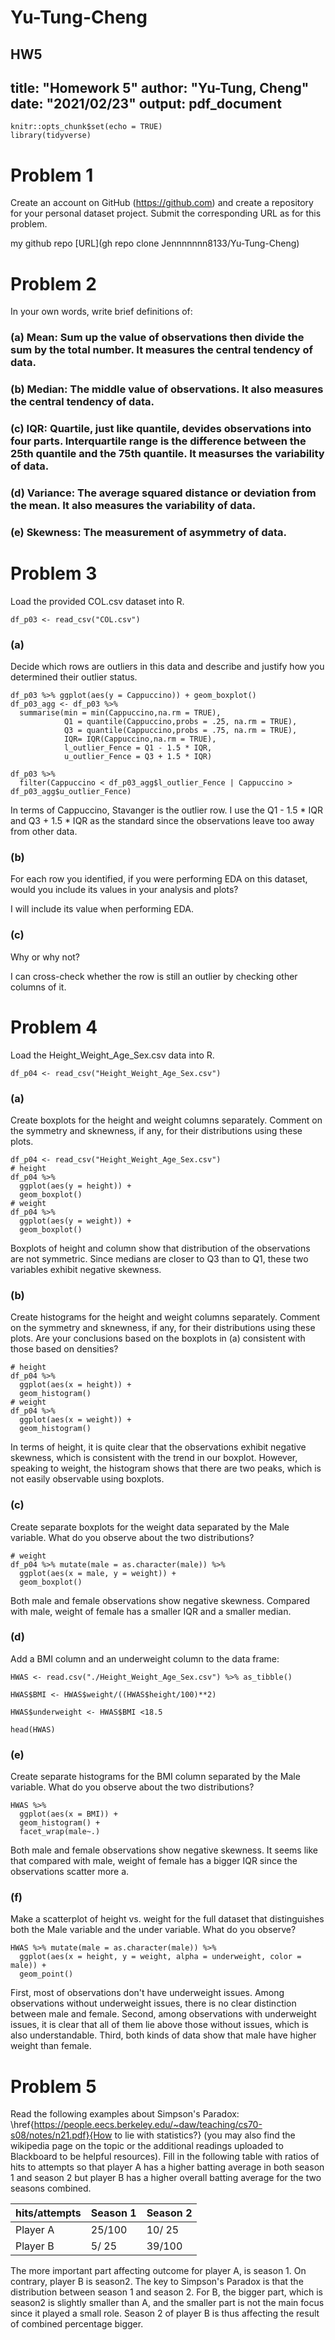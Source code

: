 # Yu-Tung-Cheng
HW5
---
title: "Homework 5"
author: "Yu-Tung, Cheng"
date: "2021/02/23"
output: pdf_document
---

```{r , include=FALSE, warning==FALSE,message=FALSE}
knitr::opts_chunk$set(echo = TRUE)
library(tidyverse)
```


# Problem 1

Create an account on GitHub (https://github.com) and create a repository for your personal dataset project. Submit the corresponding URL as for this problem. 

my github repo [URL](gh repo clone Jennnnnnn8133/Yu-Tung-Cheng)

# Problem 2

In your own words, write brief definitions of:

### (a) Mean: Sum up the value of observations then divide the sum by the total number. It measures the central tendency of data.

### (b) Median: The middle value of observations. It also measures the central tendency of data.

### (c) IQR: Quartile, just like quantile, devides observations into four parts. Interquartile range is the difference between the 25th quantile and the 75th quantile. It measurses the variability of data.

### (d) Variance: The average squared distance or deviation from the mean. It also measures the variability of data.

### (e) Skewness: The measurement of asymmetry of data.

# Problem 3
Load the provided COL.csv dataset into R. 

```{r warning=FALSE,message=FALSE}
df_p03 <- read_csv("COL.csv")
```

### (a) 
Decide which rows are outliers in this data and describe and justify how you determined their outlier status.

```{r warning=FALSE,message=FALSE}
df_p03 %>% ggplot(aes(y = Cappuccino)) + geom_boxplot()
df_p03_agg <- df_p03 %>%
  summarise(min = min(Cappuccino,na.rm = TRUE),
            Q1 = quantile(Cappuccino,probs = .25, na.rm = TRUE),
            Q3 = quantile(Cappuccino,probs = .75, na.rm = TRUE),
            IQR= IQR(Cappuccino,na.rm = TRUE),
            l_outlier_Fence = Q1 - 1.5 * IQR,
            u_outlier_Fence = Q3 + 1.5 * IQR)

df_p03 %>% 
  filter(Cappuccino < df_p03_agg$l_outlier_Fence | Cappuccino > df_p03_agg$u_outlier_Fence)
```
In terms of Cappuccino, Stavanger is the outlier row. I use the Q1 - 1.5 * IQR and Q3 + 1.5 * IQR as the standard since the observations leave too away from other data.

### (b)
For each row you identified, if you were performing EDA on this dataset, would you include its values in your analysis and plots? 

I will include its value when performing EDA.

### (c)
Why or why not?

I can cross-check whether the row is still an outlier by checking other columns of it.

# Problem 4

Load the Height_Weight_Age_Sex.csv data into R. 

```{r warning=FALSE,message=FALSE}
df_p04 <- read_csv("Height_Weight_Age_Sex.csv")
```
 
### (a) 
Create boxplots for the height and weight columns separately. Comment on the symmetry and sknewness, if any, for their
distributions using these plots.

```{r warning=FALSE,message=FALSE}
df_p04 <- read_csv("Height_Weight_Age_Sex.csv")
# height
df_p04 %>%
  ggplot(aes(y = height)) +
  geom_boxplot()
# weight
df_p04 %>%
  ggplot(aes(y = weight)) +
  geom_boxplot()
```

Boxplots of height and column show that distribution of the observations are not symmetric. Since medians are closer to Q3 than to Q1, these two variables exhibit negative skewness.

### (b)
Create  histograms for the height and weight columns separately. Comment on the symmetry and sknewness, if any, for their
distributions using these plots.  Are your conclusions based on the boxplots in (a) consistent with those
based on densities?

```{r warning=FALSE,message=FALSE}
# height
df_p04 %>%
  ggplot(aes(x = height)) +
  geom_histogram()
# weight
df_p04 %>%
  ggplot(aes(x = weight)) +
  geom_histogram()
```

In terms of height, it is quite clear that the observations exhibit negative skewness, which is consistent with the trend in our boxplot. However, speaking to weight, the histogram shows that there are two peaks, which is not easily observable using boxplots. 

### (c)
Create separate boxplots for the weight data separated by the Male variable. What do you observe about the two distributions? 

```{r warning=FALSE,message=FALSE}
# weight
df_p04 %>% mutate(male = as.character(male)) %>%
  ggplot(aes(x = male, y = weight)) +
  geom_boxplot()
```
Both male and female observations show negative skewness. Compared with male, weight of female has a smaller IQR and a smaller median.

### (d)
Add a BMI column and an underweight column to the data frame: 

``` {r newcolumns}
HWAS <- read.csv("./Height_Weight_Age_Sex.csv") %>% as_tibble()

HWAS$BMI <- HWAS$weight/((HWAS$height/100)**2)

HWAS$underweight <- HWAS$BMI <18.5

head(HWAS)

```

### (e)
Create separate histograms for the BMI column separated by the Male variable. What do you observe about the two distributions?

``` {r message=FALSE, warning=FALSE}
HWAS %>%
  ggplot(aes(x = BMI)) +
  geom_histogram() +
  facet_wrap(male~.)
```
Both male and female observations show negative skewness. It seems like that compared with male, weight of female has a bigger IQR since the observations scatter more a.

### (f)

Make a scatterplot of height vs. weight for the full dataset that distinguishes both the Male variable and the under variable. What do you observe?

``` {r message=FALSE, warning=FALSE}
HWAS %>% mutate(male = as.character(male)) %>%
  ggplot(aes(x = height, y = weight, alpha = underweight, color = male)) +
  geom_point()
```
First, most of observations don't have underweight issues. Among observations without underweight issues, there is no clear distinction between male and female. Second, among observations with underweight issues, it is clear that all of them lie above those without issues, which is also understandable. Third, both kinds of data show that male have higher weight than female.

# Problem 5

Read the following examples about Simpson's Paradox: \href{https://people.eecs.berkeley.edu/~daw/teaching/cs70-s08/notes/n21.pdf}{How to lie with statistics?} (you may also find the wikipedia page on the topic or the additional readings uploaded to Blackboard to be helpful resources). Fill in the following table with ratios of hits to attempts so that player A has a higher batting average in both season 1 and season 2 but player B has a higher overall batting average for the two seasons combined.


|hits/attempts | Season 1 |  Season 2|
|--------------|----------|----------|
|Player A      | 25/100   | 10/ 25   |
|Player B      |  5/ 25   | 39/100   |

The more important part affecting outcome for player A, is season 1. On contrary, player B is season2. The key to Simpson's Paradox is that the distribution between season 1 and season 2. For B, the bigger part, which is season2 is slightly smaller than A, and the smaller part is not the main focus since it played a small role. Season 2 of player B is thus affecting the result of combined percentage bigger.

